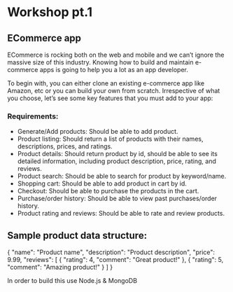 # Workshop pt.1

## ECommerce app
ECommerce is rocking both on the web and mobile and we can’t ignore the massive size of this industry. Knowing how to build and maintain e-commerce apps is going to help you a lot as an app developer.

To begin with, you can either clone an existing e-commerce app like Amazon, etc or you can build your own from scratch. Irrespective of what you choose, let’s see some key features that you must add to your app:



### Requirements: 

- Generate/Add products: Should be able to add product.
- Product listing: Should return a list of products with their names, descriptions, prices, and ratings.
- Product details: Should return product by id, should be able to see its detailed information, including product description, price, rating, and reviews.
- Product search: Should be able to search for product by keyword/name.
- Shopping cart: Should be able to add product in cart by id.
- Checkout: Should be able to purchase the products in the cart.
- Purchase/order history: Should be able to view  past purchases/order history.
- Product rating and reviews: Should be able to rate and review products.

## Sample product data structure: 
{
  "name": "Product name",
  "description": "Product description",
  "price": 9.99,
  "reviews": [
    {
      "rating": 4,
      "comment": "Great product!"
    },
    {
      "rating": 5,
      "comment": "Amazing product!"
    }
  ]
}

In order to build this use Node.js & MongoDB